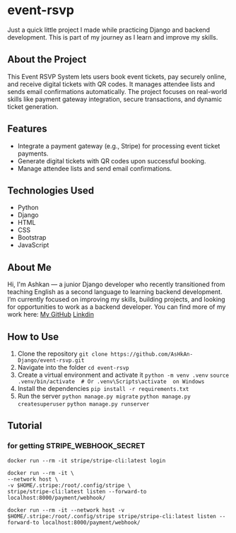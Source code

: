 # event-rsvp

Just a quick little project I made while practicing Django and backend development.
This is part of my journey as I learn and improve my skills.

## About the Project

This Event RSVP System lets users book event tickets, pay securely online, and receive digital tickets with QR codes. It manages attendee lists and sends email confirmations automatically. The project focuses on real-world skills like payment gateway integration, secure transactions, and dynamic ticket generation.

## Features

- Integrate a payment gateway (e.g., Stripe) for processing event ticket payments.
- Generate digital tickets with QR codes upon successful booking.
- Manage attendee lists and send email confirmations.

## Technologies Used

- Python
- Django
- HTML
- CSS
- Bootstrap
- JavaScript

## About Me

Hi, I'm Ashkan — a junior Django developer who recently transitioned from teaching English as a second language to learning backend development.
I’m currently focused on improving my skills, building projects, and looking for opportunities to work as a backend developer.
You can find more of my work here: [My GitHub](https://github.com/AsHkAn-Django)
[Linkdin](in/ashkan-ahrari-146080150)

## How to Use

1. Clone the repository
   `git clone https://github.com/AsHkAn-Django/event-rsvp.git`
2. Navigate into the folder
   `cd event-rsvp`
3. Create a virtual environment and activate it
   `python -m venv .venv`
   `source .venv/bin/activate  # Or .venv\Scripts\activate  on Windows`
4. Install the dependencies
   `pip install -r requirements.txt`
5. Run the server
   `python manage.py migrate`
   `python manage.py createsuperuser`
   `python manage.py runserver`

## Tutorial
### for getting STRIPE_WEBHOOK_SECRET
```shell
docker run --rm -it stripe/stripe-cli:latest login

docker run --rm -it \
--network host \
-v $HOME/.stripe:/root/.config/stripe \
stripe/stripe-cli:latest listen --forward-to localhost:8000/payment/webhook/

docker run --rm -it --network host -v $HOME/.stripe:/root/.config/stripe stripe/stripe-cli:latest listen --forward-to localhost:8000/payment/webhook/
```

